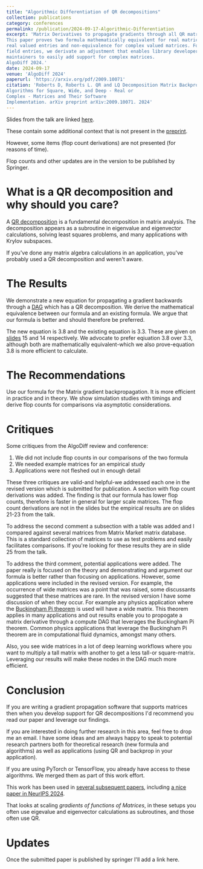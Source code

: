 ```yaml
---
title: "Algorithmic Differentiation of QR decompositions"
collection: publications
category: conferences
permalink: /publication/2024-09-17-Algorithmic-Differentiation
excerpt: 'Matrix Derivatives to propagate gradients through all QR matrices.
This paper proves two formula mathematically equivalent for real matrices with
real valued entries and non-equivalence for complex valued matrices. For complex
field entries, we derivate an adjustment that enables library developers and
maintainers to easily add support for complex matrices.
AlgoDiff 2024.'
date: 2024-09-17
venue: 'AlgoDiff 2024'
paperurl: 'https://arxiv.org/pdf/2009.10071'
citation: 'Roberts D, Roberts L. QR and LQ Decomposition Matrix Backpropagation
Algorithms for Square, Wide, and Deep - Real or
Complex - Matrices and Their Software
Implementation. arXiv preprint arXiv:2009.10071. 2024'
---
```


Slides from the talk are linked [here](https://rlucas7.github.io/talks/2024-09-17-talk).

These contain some additional context that is not present in the [preprint](https://arxiv.org/abs/2009.10071).

However, some items (flop count derivations) are not presented (for reasons of time).

Flop counts and other updates are in the version to be published by Springer.

What is a QR decomposition and why should you care?
================
A [QR decomposition](https://en.wikipedia.org/wiki/QR_decomposition)
is a fundamental decomposition in matrix analysis.
The decomposition appears as a subroutine in eigenvalue and eigenvector calculations,
solving least squares problems, and many applications with Krylov subspaces.

If you've done any matrix algebra calculations in an application,
you've probably used a QR decomposition and weren't aware.

The Results
========
We demonstrate a new equation for propagating a gradient backwards through a
[DAG](https://en.wikipedia.org/wiki/Directed_acyclic_graph)
which has a QR decomposition. We derive the mathematical equivalence between
our formula and an existing formula. We argue that our formula is better and should
therefore be preferred.

The new equation is 3.8 and the existing equation is 3.3. These are given on
[slides](https://rlucas7.github.io/talks/algodiff_2024_slides.pdf) 15 and 14 respectively.
We advocate to prefer eqiuation 3.8 over 3.3, although both are mathematically
equivalent-which we also prove-equation 3.8 is more efficient to calculate.

The Recommendations
============

Use our formula for the Matrix gradient backpropagation. It is more efficient in
practice and in theory. We show simulation studies with timings and derive flop
counts for comparisons via asymptotic considerations.

Critiques
=========

Some critiques from the AlgoDiff review and conference:

1. We did not include flop counts in our comparisons of the two formula
2. We needed example matrices for an empirical study
3. Applications were not fleshed out in enough detail

These three critiques are valid-and helpful-we addressed each one in the revised
version which is submitted for publication. A section with flop
count derivations was added. The finding is that our formula has
lower flop counts, therefore is faster in general for larger scale matrices.
The flop count derivations are not in the slides but the empirical results are
on slides 21-23 from the talk.

To address the second comment a subsection with a table was added and I compared
against several matrices from Matrix Market matrix database. This is a standard
collection of matrices to use as test problems and easily facilitates comparisons.
If you're looking for these results they are in slide 25 from the talk.

To address the third comment, potential applications were added. The paper really
is focused on the theory and demonstrating and argument our formula is better rather
than focusing on applications. However, some applications were included in the
revised version. For example, the occurrence of wide matrices was a point that
was raised, some discussants suggested that these matrices are rare. In the revised
version I have some discussion of when they occur. For example any physics application
where the [Buckingham Pi theorem](https://en.wikipedia.org/wiki/Buckingham_%CF%80_theorem#Examples)
is used will have a wide matrix. This theorem applies in many applications and
out results enable you to propogate a matrix derivative through a compute DAG
that leverages the Buckingham Pi theorem. Common physics applications that leverage
the Buckingham Pi theorem are in computational fluid dynamics, amongst many others.

Also, you see wide matrices in a lot of deep learning workflows where you want
to multiply a tall matrix with another to get a less tall-or square-matrix.
Leveraging our results will make these nodes in the DAG much more efficient.

Conclusion
==========

If you are writing a gradient propagation software that supports matrices then
when you develop support for QR decompositions I'd recommend you read our paper
and leverage our findings.

If you are interested in doing further research in this area, feel free to drop
me an email. I have some ideas and am always happy to speak to potential
research partners both for theoretical research (new formula and algorithms) as
well as applications (using QR and backprop in your application).

If you are using PyTorch or TensorFlow, you already have access to these algorithms.
We merged them as part of this work effort.

This work has been used in [several subsequent papers](https://scholar.google.com/scholar?cites=6667333045569434596&as_sdt=5,33&sciodt=0,33&hl=en),
including [a nice paper in NeurIPS 2024](https://proceedings.neurips.cc/paper_files/paper/2024/file/58b286aea34a91a3d33e58af0586fa40-Paper-Conference.pdf).

That looks at scaling *gradients of functions of Matrices*, in these setups you
often use eigevalue and eigenvector calculations as subroutines, and those often use QR.


Updates
=======
Once the submitted paper is published by springer I'll add a link here.
